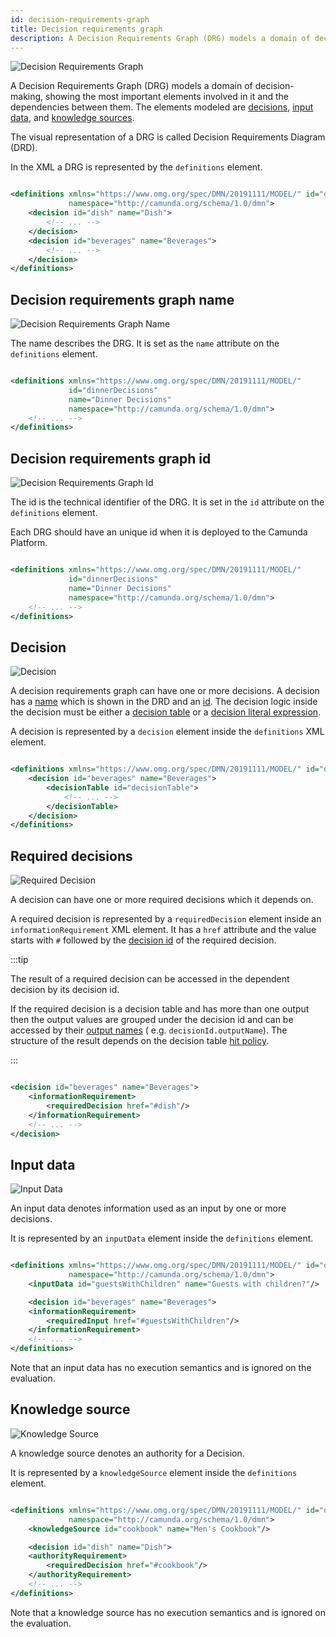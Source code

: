 ```yaml
---
id: decision-requirements-graph
title: Decision requirements graph
description: A Decision Requirements Graph (DRG) models a domain of decision-making, showing the most important elements involved in it and the dependencies between them.
---
```


![Decision Requirements Graph](assets/decision-requirements-graph/drd.png)

A Decision Requirements Graph (DRG) models a domain of decision-making, showing the most important elements involved in
it and the dependencies between them. The elements modeled are [decisions](#decision), [input data](#input-data),
and [knowledge sources](#knowledge-source).

The visual representation of a DRG is called Decision Requirements Diagram (DRD).

In the XML a DRG is represented by the `definitions` element.

```xml

<definitions xmlns="https://www.omg.org/spec/DMN/20191111/MODEL/" id="dinnerDecisions" name="Dinner Decisions"
             namespace="http://camunda.org/schema/1.0/dmn">
    <decision id="dish" name="Dish">
        <!-- ... -->
    </decision>
    <decision id="beverages" name="Beverages">
        <!-- ... -->
    </decision>
</definitions>
```

## Decision requirements graph name

![Decision Requirements Graph Name](assets/decision-requirements-graph/drg-name.png)

The name describes the DRG. It is set as the `name` attribute on the `definitions` element.

```xml

<definitions xmlns="https://www.omg.org/spec/DMN/20191111/MODEL/"
             id="dinnerDecisions"
             name="Dinner Decisions"
             namespace="http://camunda.org/schema/1.0/dmn">
    <!-- ... -->
</definitions>
```

## Decision requirements graph id

![Decision Requirements Graph Id](assets/decision-requirements-graph/drg-id.png)

The id is the technical identifier of the DRG. It is set in the `id` attribute on the `definitions` element.

Each DRG should have an unique id when it is deployed to the Camunda Platform.

```xml

<definitions xmlns="https://www.omg.org/spec/DMN/20191111/MODEL/"
             id="dinnerDecisions"
             name="Dinner Decisions"
             namespace="http://camunda.org/schema/1.0/dmn">
    <!-- ... -->
</definitions>
```

## Decision

![Decision](assets/decision-requirements-graph/decision.png)

A decision requirements graph can have one or more decisions. A decision has a [name](decision-table.md#decision-name)
which is shown in the DRD and an [id](decision-table.md#decision-id). The decision logic inside the decision must be
either a [decision table](decision-table.md) or a [decision literal expression](decision-literal-expression.md).

A decision is represented by a `decision` element inside the `definitions` XML element.

```xml

<definitions xmlns="https://www.omg.org/spec/DMN/20191111/MODEL/" id="dish" name="Desired Dish" namespace="party">
    <decision id="beverages" name="Beverages">
        <decisionTable id="decisionTable">
            <!-- ... -->
        </decisionTable>
    </decision>
</definitions>
```

## Required decisions

![Required Decision](assets/decision-requirements-graph/required-decision.png)

A decision can have one or more required decisions which it depends on.

A required decision is represented by a `requiredDecision` element inside an `informationRequirement` XML element. It
has a `href` attribute and the value starts with `#` followed by the [decision id](decision-table.md#decision-id) of the
required decision.

:::tip

The result of a required decision can be accessed in the dependent decision by its decision id.

If the required decision is a decision table and has more than one output then the output values are grouped under the
decision id and can be accessed by their [output names](decision-table-output.md#output-name) (
e.g. `decisionId.outputName`). The structure of the result depends on the decision
table [hit policy](decision-table-hit-policy.md).

:::

```xml

<decision id="beverages" name="Beverages">
    <informationRequirement>
        <requiredDecision href="#dish"/>
    </informationRequirement>
    <!-- ... -->
</decision>
```

## Input data

![Input Data](assets/decision-requirements-graph/input-data.png)

An input data denotes information used as an input by one or more decisions.

It is represented by an `inputData` element inside the `definitions` element.

```xml

<definitions xmlns="https://www.omg.org/spec/DMN/20191111/MODEL/" id="dinnerDecisions" name="Dinner Decisions"
             namespace="http://camunda.org/schema/1.0/dmn">
    <inputData id="guestsWithChildren" name="Guests with children?"/>

    <decision id="beverages" name="Beverages">
    <informationRequirement>
        <requiredInput href="#guestsWithChildren"/>
    </informationRequirement>
    <!-- ... -->
</definitions>
```

Note that an input data has no execution semantics and is ignored on the evaluation.

## Knowledge source

![Knowledge Source](assets/decision-requirements-graph/knowledge-source.png)

A knowledge source denotes an authority for a Decision.

It is represented by a `knowledgeSource` element inside the `definitions` element.

```xml

<definitions xmlns="https://www.omg.org/spec/DMN/20191111/MODEL/" id="dinnerDecisions" name="Dinner Decisions"
             namespace="http://camunda.org/schema/1.0/dmn">
    <knowledgeSource id="cookbook" name="Men's Cookbook"/>

    <decision id="dish" name="Dish">
    <authorityRequirement>
        <requiredDecision href="#cookbook"/>
    </authorityRequirement>
    <!-- ... -->
</definitions>
```

Note that a knowledge source has no execution semantics and is ignored on the evaluation.
